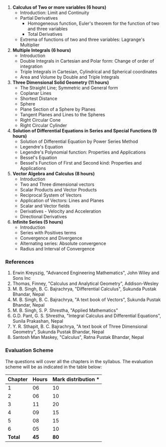1. **Calculus of Two or more variables (6 hours)**
   - Introduction: Limit and Continuity
   - Partial Derivatives
     - Homogeneous function, Euler's theorem for the function of two and three variables
     - Total Derivatives
   - Extrema of functions of two and three variables: Lagrange's Multiplier
2. **Multiple Integrals (6 hours)**
   - Introduction
   - Double Integrals in Cartesian and Polar form: Change of order of integration
   - Triple Integrals in Cartesian, Cylindrical and Spherical coordinates
   - Area and Volume by Double and Triple Integrals
3. **Three Dimensional Solid Geometry (11 hours)**
   - The Straight Line; Symmetric and General form
   - Coplanar Lines
   - Shortest Distance
   - Sphere
   - Plane Section of a Sphere by Planes
   - Tangent Planes and Lines to the Spheres
   - Right Circular Cone
   - Right Circular Cylinder
4. **Solution of Differential Equations in Series and Special Functions (9 hours)**
   - Solution of Differential Equation by Power Series Method
   - Legendre's Equation
   - Legendre's Polynomial function: Properties and Applications
   - Bessel's Equation
   - Bessel's Function of First and Second kind: Properties and Applications
5. **Vector Algebra and Calculus (8 hours)**
   - Introduction
   - Two and Three dimensional vectors
   - Scalar Products and Vector Products
   - Reciprocal System of Vectors
   - Application of Vectors: Lines and Planes
   - Scalar and Vector fields
   - Derivatives - Velocity and Acceleration
   - Directional Derivatives
6. **Infinite Series (5 hours)**
   - Introduction
   - Series with Positives terms
   - Convergence and Divergence
   - Alternating series: Absolute convergence
   - Radius and Interval of Convergence

### References

1. Erwin Kreyszig, "Advanced Engineering Mathematics", John Wiley and Sons Inc
2. Thomas, Finney, "Calculus and Analytical Geometry", Addison-Wesley
3. M. B. Singh, B. C. Bajrachrya, "Differential Calculus", Sukunda Pustak Bhandar, Nepal
4. M. B. Singh, B. C. Bajrachrya, "A text book of Vectors", Sukunda Pustak Bhandar, Nepal
5. M. B. Singh, S. P. Shrestha, "Applied Mathematics"
6. G.D. Pant, G. S. Shrestha, "Integral Calculus and Differential Equations", Sunila Prakashan, Nepal
7. Y. R. Sthapit, B. C. Bajrachrya, "A text book of Three Dimensional Geometry", Sukunda Pustak Bhandar, Nepal
8. Santosh Man Maskey, "Calculus", Ratna Pustak Bhandar, Nepal

### Evaluation Scheme

The questions will cover all the chapters in the syllabus. The evaluation scheme will be as indicated in the table below:

| Chapter   | Hours  | Mark distribution * |
| --------- | ------ | ------------------- |
| 1         | 06     | 10                  |
| 2         | 06     | 10                  |
| 3         | 11     | 20                  |
| 4         | 09     | 15                  |
| 5         | 08     | 15                  |
| 6         | 05     | 10                  |
| **Total** | **45** | **80**              |
